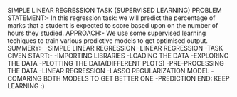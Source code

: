 SIMPLE LINEAR REGRESSION TASK (SUPERVISED LEARNING)
PROBLEM STATEMENT:-
In this regression task:
we will predict the percentage of marks that a student is expected to score based upon on the number of hours they studied.
APPROACH:-
We use some supervised learning techiques to train various predictive models to get optimised output.
SUMMERY:-
-SIMPLE LINEAR REGRESSION
-LINEAR REGRESSION
-TASK GIVEN
START:-
-IMPORTING LIBRARIES
-LOADING THE DATA
-EXPLORING THE DATA
-PLOTTING THE DATA(DIFFERENT PLOTS)
-PRE-PROCESSING THE DATA
-LINEAR REGRESSION
-LASSO REGULARIZATION MODEL
-COMARING BOTH MODELS TO GET BETTER ONE
-PREDICTION
END:
                  KEEP LEARNING :)
